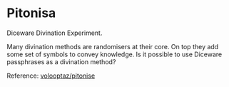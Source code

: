 # Pitonisa

Diceware Divination Experiment.

Many divination methods are randomisers at their core. On top they add some set of symbols to convey knowledge. Is it possible to use Diceware passphrases as a divination method?

Reference: [volooptaz/pitonise](https://github.com/volooptaz/pitonise)
